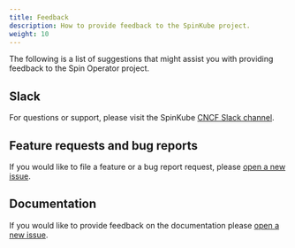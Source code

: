 ```yaml
---
title: Feedback
description: How to provide feedback to the SpinKube project.
weight: 10
---
```


The following is a list of suggestions that might assist you with providing feedback to the Spin Operator project.

## Slack

For questions or support, please visit the SpinKube [CNCF Slack channel](https://cloud-native.slack.com/archives/C06PC7JA1EE).

## Feature requests and bug reports

If you would like to file a feature or a bug report request, please [open a new issue](https://github.com/spinkube/spin-operator/issues/new).

## Documentation

If you would like to provide feedback on the documentation please [open a new issue](https://github.com/spinkube/documentation/issues/new).
